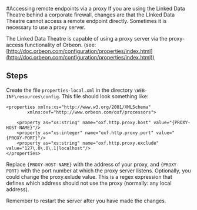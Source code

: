 #Accessing remote endpoints via a proxy
If you are using the Linked Data Theatre behind a corporate firewall, changes are that the LInked Data Theatre cannot access a remote endpoint directly. Sometimes it is necessary to use a proxy server.

The Linked Data Theatre is capable of using a proxy server via the proxy-access functionality of Orbeon.
(see: [http://doc.orbeon.com/configuration/properties/index.html](http://doc.orbeon.com/configuration/properties/index.html))

## Steps
Create the file `properties-local.xml` in the directory `\WEB-INF\resources\config`. This file should look something like:

	<properties xmlns:xs="http://www.w3.org/2001/XMLSchema"
            xmlns:oxf="http://www.orbeon.com/oxf/processors">

		<property as="xs:string" name="oxf.http.proxy.host" value="{PROXY-HOST-NAME}"/>
		<property as="xs:integer" name="oxf.http.proxy.port" value="{PROXY-PORT}"/>
		<property as="xs:string" name="oxf.http.proxy.exclude" value="127\.0\.0\.1|localhost"/>
	</properties>

Replace `{PROXY-HOST-NAME}` with the address of your proxy, and `{PROXY-PORT}` with the port number at which the proxy server listens. Optionally, you could change the proxy.exlude value. This is a regex expression that defines which address should not use the proxy (normally: any local address).

Remember to restart the server after you have made the changes.